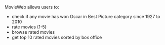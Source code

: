MovieWeb allows users to:
- check if any movie has won Oscar in Best Picture category since 1927 to 2010
- rate movies (1-5)
- browse rated movies
- get top 10 rated movies sorted by box office
